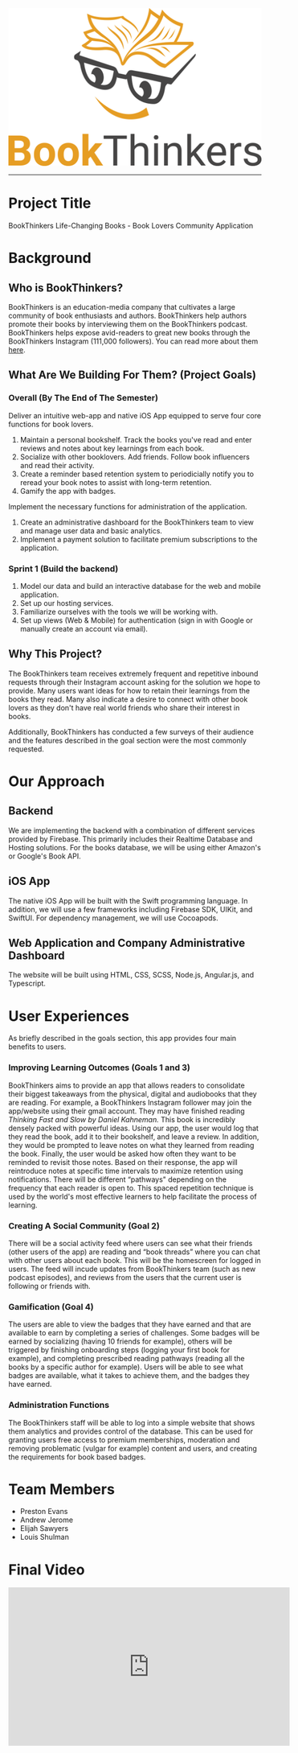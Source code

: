 ![](BookThinkers.png?raw=true)
<hr>

# Project Title
BookThinkers Life-Changing Books - Book Lovers Community Application

# Background
## Who is BookThinkers?
BookThinkers is an education-media company that cultivates a large community of book enthusiasts and authors. BookThinkers help authors promote their books by interviewing them on the BookThinkers podcast. BookThinkers helps expose avid-readers to great new books through the BookThinkers Instagram (111,000 followers). You can read more about them [here](https://www.bookthinkers.com/). 

## What Are We Building For Them? (Project Goals)
### Overall (By The End of The Semester)
Deliver an intuitive web-app and native iOS App equipped to serve four core functions for book lovers.
1. Maintain a personal bookshelf. Track the books you've read and enter reviews and notes about key learnings from each book.
2. Socialize with other booklovers. Add friends. Follow book influencers and read their activity.
3. Create a reminder based retention system to periodicially notify you to reread your book notes to assist with long-term retention.
4. Gamify the app with badges.

Implement the necessary functions for administration of the application. 
1. Create an administrative dashboard for the BookThinkers team to view and manage user data and basic analytics.
2. Implement a payment solution to facilitate premium subscriptions to the application.

### Sprint 1 (Build the backend)
1. Model our data and build an interactive database for the web and mobile application.
2. Set up our hosting services.
3. Familiarize ourselves with the tools we will be working with. 
4. Set up views (Web & Mobile) for authentication (sign in with Google or manually create an account via email).

## Why This Project?
The BookThinkers team receives extremely frequent and repetitive inbound requests through their Instagram account asking for the solution we hope to provide. Many users want ideas for how to retain their learnings from the books they read. Many also indicate a desire to connect with other book lovers as they don't have real world friends who share their interest in books. 

Additionally, BookThinkers has conducted a few surveys of their audience and the features described in the goal section were the most commonly requested.


# Our Approach
## Backend
We are implementing the backend with a combination of different services provided by Firebase. This primarily includes their Realtime Database and Hosting solutions. For the books database, we will be using either Amazon's or Google's Book API.

## iOS App
The native iOS App will be built with the Swift programming language. In addition, we will use a few frameworks including Firebase SDK, UIKit, and SwiftUI. For dependency management, we will use Cocoapods.

## Web Application and Company Administrative Dashboard
The website will be built using HTML, CSS, SCSS, Node.js, Angular.js, and Typescript.

# User Experiences
As briefly described in the goals section, this app provides four main benefits to users.

### Improving Learning Outcomes (Goals 1 and 3)
BookThinkers aims to provide an app that allows readers to consolidate their biggest takeaways from the physical, digital and audiobooks that they are reading. For example, a BookThinkers Instagram follower may join the app/website using their gmail account. They may have finished reading _Thinking Fast and Slow by Daniel Kahneman._ This book is incredibly densely packed with powerful ideas. Using our app, the user would log that they read the book, add it to their bookshelf, and leave a review. In addition, they would be prompted to leave notes on what they learned from reading the book. Finally, the user would be asked how often they want to be reminded to revisit those notes. Based on their response, the app will reintroduce notes at specific time intervals to maximize retention using notifications. There will be different “pathways" depending on the frequency that each reader is open to. This spaced repetition technique is used by the world's most effective learners to help facilitate the process of learning.

### Creating A Social Community (Goal 2)
There will be a social activity feed where users can see what their friends (other users of the app) are reading and “book threads” where you can chat with other users about each book. This will be the homescreen for logged in users. The feed will incude updates from BookThinkers team (such as new podcast episodes), and reviews from the users that the current user is following or friends with.

### Gamification (Goal 4)
The users are able to view the badges that they have earned and that are available to earn by completing a series of challenges. Some badges will be earned by socializing (having 10 friends for example), others will be triggered by finishing onboarding steps (logging your first book for example), and completing prescribed reading pathways (reading all the books by a specific author for example). Users will be able to see what badges are available, what it takes to achieve them, and the badges they have earned. 

### Administration Functions
The BookThinkers staff will be able to log into a simple website that shows them analytics and provides control of the database. This can be used for granting users free access to premium memberships, moderation and removing problematic (vulgar for example) content and users, and creating the requirements for book based badges. 

# Team Members
- Preston Evans
- Andrew Jerome
- Elijah Sawyers
- Louis Shulman

# Final Video

<iframe width="560" height="315" src="https://www.youtube.com/embed/hsRvvWkY46A" title="YouTube video player" frameborder="0" allow="accelerometer; autoplay; clipboard-write; encrypted-media; gyroscope; picture-in-picture" allowfullscreen></iframe>
